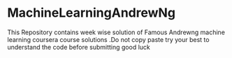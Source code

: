 # MachineLearningAndrewNg
This Repository contains week wise solution of Famous Andrewng machine learning coursera course solutions .Do not copy paste try your best to understand the code before submitting good luck
